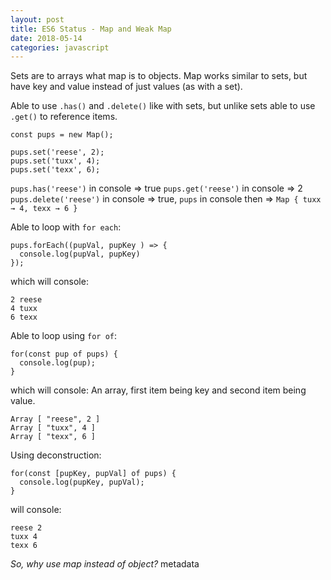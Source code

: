 ```yaml
---
layout: post
title: ES6 Status - Map and Weak Map
date: 2018-05-14
categories: javascript
---
```


Sets are to arrays what map is to objects. Map works similar to sets, but have key and value instead of just values (as with a set).

Able to use `.has()` and `.delete()` like with sets, but unlike sets able to use `.get()` to reference items.

```
const pups = new Map();

pups.set('reese', 2);
pups.set('tuxx', 4);
pups.set('texx', 6);

```

`pups.has('reese')` in console => true
`pups.get('reese')` in console => 2
`pups.delete('reese')` in console => true, `pups` in console then => `Map { tuxx → 4, texx → 6 }`

Able to loop with `for each`:
```
pups.forEach((pupVal, pupKey ) => {
  console.log(pupVal, pupKey)
});

```
which will console:
```
2 reese
4 tuxx
6 texx

```

Able to loop using `for of`:
```
for(const pup of pups) {
  console.log(pup);
}

```
which will console:
An array, first item being key and second item being value.
```
Array [ "reese", 2 ]
Array [ "tuxx", 4 ]
Array [ "texx", 6 ]

```
Using deconstruction:
```
for(const [pupKey, pupVal] of pups) {
  console.log(pupKey, pupVal);
}

```
will console:
```
reese 2
tuxx 4
texx 6

```
*So, why use map instead of object?* metadata
